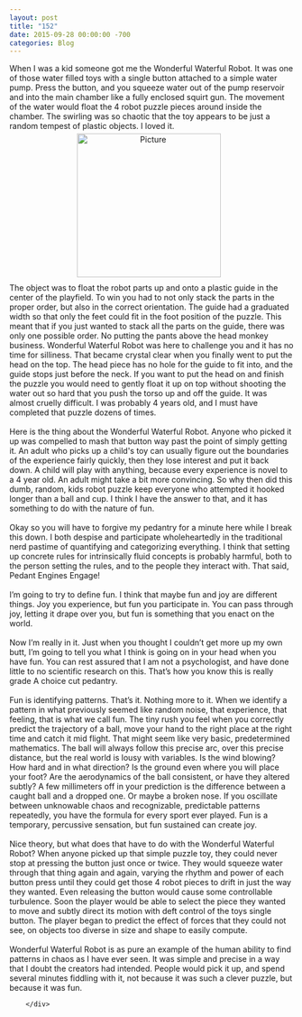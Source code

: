 ```yaml
---
layout: post
title: "152﻿"
date: 2015-09-28 00:00:00 -700
categories: Blog
---
```


<div class="blog-content">
				<div class="paragraph">When I was a kid someone got me the Wonderful Waterful Robot. It was one of those water filled toys with a single button attached to a simple water pump. Press the button, and you squeeze water out of the pump reservoir and into the main chamber like a fully enclosed squirt gun. The movement of the water would float the 4 robot puzzle pieces around inside the chamber. The swirling was so chaotic that the toy appears to be just a random tempest of plastic objects. I loved it.<br></div>  <div><div class="wsite-image wsite-image-border-medium " style="padding-top:5px;padding-bottom:10px;margin-left:0;margin-right:10px;text-align:center"> <a> <img src="/uploads/1/1/9/3/11936545/9850527fe13.jpg?255" alt="Picture" style="width:255;max-width:100%"> </a> <div style="display:block;font-size:90%"></div> </div></div>  <div class="paragraph" style="text-align:left;">&#8203;The object was to float the robot parts up and onto a plastic guide in the center of the playfield. To win you had to not only stack the parts in the proper order, but also in the correct orientation. The guide had a graduated width so that only the feet could fit in the foot position of the puzzle. This meant that if you just wanted to stack all the parts on the guide, there was only one possible order. No putting the pants above the head monkey business. Wonderful Waterful Robot was here to challenge you and it has no time for silliness. That became crystal clear when you finally went to put the head on the top. The head piece has no hole for the guide to fit into, and the guide stops just before the neck. If you want to put the head on and finish the puzzle you would need to gently float it up on top without shooting the water out so hard that you push the torso up and off the guide. It was almost cruelly difficult. I was probably 4 years old, and I must have completed that puzzle dozens of times.<br><br>Here is the thing about the Wonderful Waterful Robot. Anyone who picked it up was compelled to mash that button way past the point of simply getting it. An adult who picks up a child's toy can usually figure out the boundaries of the experience fairly quickly, then they lose interest and put it back down. A child will play with anything, because every experience is novel to a 4 year old. An adult might take a bit more convincing. So why then did this dumb, random, kids robot puzzle keep everyone who attempted it hooked longer than a ball and cup. I think I have the answer to that, and it has something to do with the nature of fun.<br><br>Okay so you will have to forgive my pedantry for a minute here while I break this down. I both despise and participate wholeheartedly in the traditional nerd pastime of quantifying and categorizing everything. I think that setting up concrete rules for intrinsically fluid concepts is probably harmful, both to the person setting the rules, and to the people they interact with. That said, Pedant Engines Engage!<br><br>I&rsquo;m going to try to define fun. I think that maybe fun and joy are different things. Joy you experience, but fun you participate in. You can pass through joy, letting it drape over you, but fun is something that you enact on the world.<br><br>Now I&rsquo;m really in it. Just when you thought I couldn&rsquo;t get more up my own butt, I&rsquo;m going to tell you what I think is going on in your head when you have fun. You can rest assured that I am not a psychologist, and have done little to no scientific research on this. That&rsquo;s how you know this is really grade A choice cut pedantry.<br><br>Fun is identifying patterns. That&rsquo;s it. Nothing more to it. When we identify a pattern in what previously seemed like random noise, that experience, that feeling, that is what we call fun. The tiny rush you feel when you correctly predict the trajectory of a ball, move your hand to the right place at the right time and catch it mid flight. That might seem like very basic, predetermined mathematics. The ball will always follow this precise arc, over this precise distance, but the real world is lousy with variables. Is the wind blowing? How hard and in what direction? Is the ground even where you will place your foot? Are the aerodynamics of the ball consistent, or have they altered subtly? A few millimeters off in your prediction is the difference between a caught ball and a dropped one. Or maybe a broken nose. If you oscillate between unknowable chaos and recognizable, predictable patterns repeatedly, you have the formula for every sport ever played. Fun is a temporary, percussive sensation, but fun sustained can create joy.<br><br>Nice theory, but what does that have to do with the Wonderful Waterful Robot? When anyone picked up that simple puzzle toy, they could never stop at pressing the button just once or twice. They would squeeze water through that thing again and again, varying the rhythm and power of each button press until they could get those 4 robot pieces to drift in just the way they wanted. Even releasing the button would cause some controllable turbulence. Soon the player would be able to select the piece they wanted to move and subtly direct its motion with deft control of the toys single button. The player began to predict the effect of forces that they could not see, on objects too diverse in size and shape to easily compute.<br><br>Wonderful Waterful Robot is as pure an example of the human ability to find patterns in chaos as I have ever seen. It was simple and precise in a way that I doubt the creators had intended. People would pick it up, and spend several minutes fiddling with it, not because it was such a clever puzzle, but because it was fun.<br></div>

		</div>
        